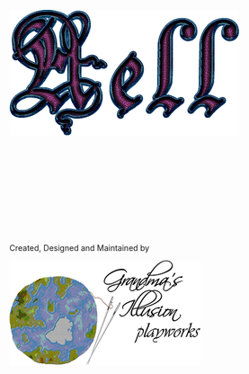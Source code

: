 ![](/assets/aellogo.png)

<br><br>

<br><br>

<br><br>

<br>







Created, Designed and Maintained by

![](/assets/grandmalogo4.png)

